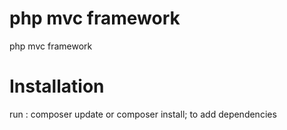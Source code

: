 # php mvc framework
php mvc framework 


# Installation

run : composer update or composer install; to add dependencies
